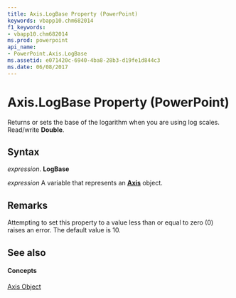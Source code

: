 ```yaml
---
title: Axis.LogBase Property (PowerPoint)
keywords: vbapp10.chm682014
f1_keywords:
- vbapp10.chm682014
ms.prod: powerpoint
api_name:
- PowerPoint.Axis.LogBase
ms.assetid: e071420c-6940-4ba8-28b3-d19fe1d844c3
ms.date: 06/08/2017
---
```



# Axis.LogBase Property (PowerPoint)

Returns or sets the base of the logarithm when you are using log scales. Read/write  **Double**.


## Syntax

 _expression_. **LogBase**

 _expression_ A variable that represents an **[Axis](PowerPoint.Axis.md)** object.


## Remarks

Attempting to set this property to a value less than or equal to zero (0) raises an error. The default value is 10.


## See also


#### Concepts


[Axis Object](PowerPoint.Axis.md)

